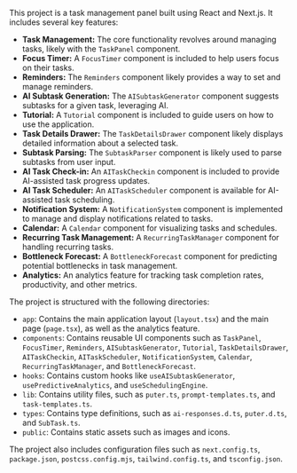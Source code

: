 This project is a task management panel built using React and Next.js. It includes several key features:

- **Task Management:** The core functionality revolves around managing tasks, likely with the `TaskPanel` component.
- **Focus Timer:** A `FocusTimer` component is included to help users focus on their tasks.
- **Reminders:** The `Reminders` component likely provides a way to set and manage reminders.
- **AI Subtask Generation:** The `AISubtaskGenerator` component suggests subtasks for a given task, leveraging AI.
- **Tutorial:** A `Tutorial` component is included to guide users on how to use the application.
- **Task Details Drawer:** The `TaskDetailsDrawer` component likely displays detailed information about a selected task.
- **Subtask Parsing:** The `SubtaskParser` component is likely used to parse subtasks from user input.
- **AI Task Check-in:** An `AITaskCheckin` component is included to provide AI-assisted task progress updates.
- **AI Task Scheduler:** An `AITaskScheduler` component is available for AI-assisted task scheduling.
- **Notification System:** A `NotificationSystem` component is implemented to manage and display notifications related to tasks.
- **Calendar:** A `Calendar` component for visualizing tasks and schedules.
- **Recurring Task Management:** A `RecurringTaskManager` component for handling recurring tasks.
- **Bottleneck Forecast:** A `BottleneckForecast` component for predicting potential bottlenecks in task management.
- **Analytics:** An analytics feature for tracking task completion rates, productivity, and other metrics.

The project is structured with the following directories:

- `app`: Contains the main application layout (`layout.tsx`) and the main page (`page.tsx`), as well as the analytics feature.
- `components`: Contains reusable UI components such as `TaskPanel`, `FocusTimer`, `Reminders`, `AISubtaskGenerator`, `Tutorial`, `TaskDetailsDrawer`, `AITaskCheckin`, `AITaskScheduler`, `NotificationSystem`, `Calendar`, `RecurringTaskManager`, and `BottleneckForecast`.
- `hooks`: Contains custom hooks like `useAISubtaskGenerator`, `usePredictiveAnalytics`, and `useSchedulingEngine`.
- `lib`: Contains utility files, such as `puter.ts`, `prompt-templates.ts`, and `task-templates.ts`.
- `types`: Contains type definitions, such as `ai-responses.d.ts`, `puter.d.ts`, and `SubTask.ts`.
- `public`: Contains static assets such as images and icons.

The project also includes configuration files such as `next.config.ts`, `package.json`, `postcss.config.mjs`, `tailwind.config.ts`, and `tsconfig.json`.